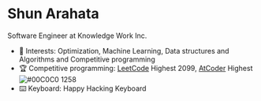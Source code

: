 # Shun Arahata

Software Engineer at Knowledge Work Inc.

- 🔭 Interests: Optimization, Machine Learning, Data structures and Algorithms and Competitive programming
- 🏆 Competitive programming: [LeetCode](https://leetcode.com/readonly_true/) Highest 2099, [AtCoder](https://atcoder.jp/users/readonly_true?lang=ja) Highest ![#00C0C0](https://via.placeholder.com/15/00C0C0/00C0C0.png) 1258
- ⌨️ Keyboard: Happy Hacking Keyboard
